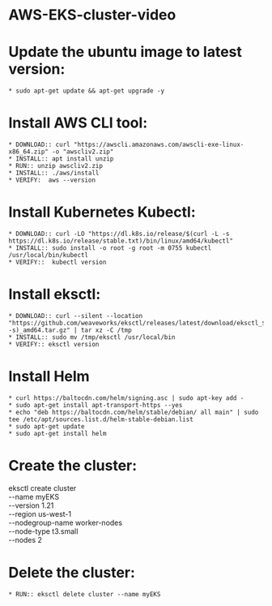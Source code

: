 # AWS-EKS-cluster-video

# Update the ubuntu image to latest version:

    * sudo apt-get update && apt-get upgrade -y

# Install AWS CLI tool:

    * DOWNLOAD:: curl "https://awscli.amazonaws.com/awscli-exe-linux-x86_64.zip" -o "awscliv2.zip" 
    * INSTALL:: apt install unzip 
    * RUN:: unzip awscliv2.zip 
    * INSTALL:: ./aws/install
    * VERIFY:  aws --version 


# Install Kubernetes Kubectl:

    * DOWNLOAD:: curl -LO "https://dl.k8s.io/release/$(curl -L -s https://dl.k8s.io/release/stable.txt)/bin/linux/amd64/kubectl"
    * INSTALL:: sudo install -o root -g root -m 0755 kubectl /usr/local/bin/kubectl
    * VERIFY::  kubectl version 

# Install eksctl:

    * DOWNLOAD:: curl --silent --location "https://github.com/weaveworks/eksctl/releases/latest/download/eksctl_$(uname -s)_amd64.tar.gz" | tar xz -C /tmp
    * INSTALL:: sudo mv /tmp/eksctl /usr/local/bin
    * VERIFY:: eksctl version

# Install Helm 

    * curl https://baltocdn.com/helm/signing.asc | sudo apt-key add -
    * sudo apt-get install apt-transport-https --yes
    * echo "deb https://baltocdn.com/helm/stable/debian/ all main" | sudo tee /etc/apt/sources.list.d/helm-stable-debian.list
    * sudo apt-get update
    * sudo apt-get install helm

# Create the cluster:

eksctl create cluster \
            --name myEKS \
            --version 1.21 \
            --region us-west-1 \
            --nodegroup-name worker-nodes \
            --node-type t3.small \
            --nodes 2
            
# Delete the cluster:

    * RUN:: eksctl delete cluster --name myEKS
    

